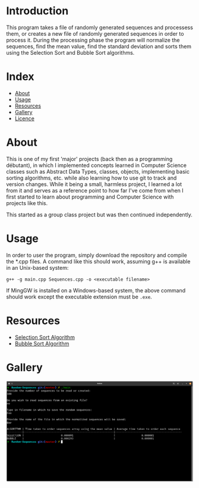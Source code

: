 # Introduction

This program takes a file of randomly generated sequences and processess them, or creates a new file of randomly generated sequences in order to process it. During the processing phase the program will normalize the sequences, find the mean value, find the standard deviation and sorts them using the Selection Sort and Bubble Sort algorithms.

# Index
- [About](#About)
- [Usage](#Usage)
- [Resources](#Resources)
- [Gallery](#Gallery)
- [Licence](#Licence)

# About
This is one of my first 'major' projects (back then as a programming débutant), in which I implemented concepts learned in Computer Science classes such as Abstract Data Types, classes, objects, implementing basic sorting algorithms, etc. while also learning how to use git to track and version changes. While it being a small, harmless project, I learned a lot from it and serves as a reference point to how far I've come from when I first started to learn about programming and Computer Science with projects like this.

This started as a group class project but was then continued independently.

# Usage
In order to user the program, simply download the repository and compile the *.cpp files. A command like this should work, assuming g++ is available in an Unix-based system:
```
g++ -g main.cpp Sequences.cpp -o <executable filename>
```

If MingGW is installed on a Windows-based system, the above command should work except the executable extension must be `.exe`.


# Resources
- [Selection Sort Algorithm](https://en.wikipedia.org/wiki/Selection_sort)
- [Bubble Sort Algorithm](https://en.wikipedia.org/wiki/Bubble_sort#:~:text=Bubble%20sort%2C%20sometimes%20referred%20to,until%20the%20list%20is%20sorted.)

# Gallery

<p>
    <img src="gallery/sampleOutput.png" width="738">
</p>
